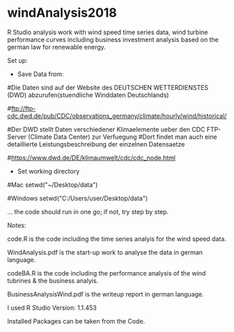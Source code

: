 # windAnalysis2018
R Studio analysis work with wind speed time series data, wind turbine performance curves including business investment analysis based on the german law for renewable energy. 

Set up: 

- Save Data from: 

#Die Daten sind auf der Website des DEUTSCHEN WETTERDIENSTES (DWD) abzurufen(stuendliche Winddaten Deutschlands)

#ftp://ftp-cdc.dwd.de/pub/CDC/observations_germany/climate/hourly/wind/historical/ 

#Der DWD stellt Daten verschiedener Klimaelemente ueber den CDC FTP-Server (Climate Data Center) zur Verfuegung
#Dort findet man auch eine detaillierte Leistungsbeschreibung der einzelnen Datensaetze

#https://www.dwd.de/DE/klimaumwelt/cdc/cdc_node.html

- Set working directory 

#Mac
setwd("~/Desktop/data")

#Windows
setwd("C:/Users/user/Desktop/data")

... the code should run in one go; if not, try step by step. 


Notes:

code.R is the code including the time series analyis for the wind speed data. 

WindAnalysis.pdf is the start-up work to analyse the data in german language.

codeBA.R is the code including the performance analysis of the wind tubrines & the business analyis. 

BusinessAnalysisWind.pdf is the writeup report in german language.


I used R Studio Version: 1.1.453

Installed Packages can be taken from the Code. 
